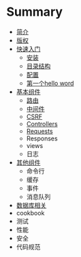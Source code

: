 # Summary

* [简介](README.md)
* [版权](ban-quan.md)
* [快速入门](kuai-su-ru-men.md)
  * [安装](kuai-su-ru-men/an-zhuang.md)
  * [目录结构](kuai-su-ru-men/mu-lu-jie-gou.md)
  * [配置](kuai-su-ru-men/pei-zhi.md)
  * [第一个hello word](kuai-su-ru-men/di-yi-ge-hello-word.md)
* [基本组件](ji-ben-zu-jian.md)
  * [路由](ji-ben-zu-jian/lu-you.md)
  * [中间件](ji-ben-zu-jian/zhong-jian-jian.md)
  * [CSRF](ji-ben-zu-jian/csrf.md)
  * [Controllers](ji-ben-zu-jian/controllers.md)
  * [Requests](ji-ben-zu-jian/requests.md)
  * Responses
  * views
  * 日志
* [其他组件](qi-ta-zu-jian.md)
  * 命令行
  * 缓存
  * 事件
  * 消息队列
* [数据库相关](shu-ju-ku-xiang-guan.md)
* cookbook
* 测试
* 性能
* 安全
* 代码规范

